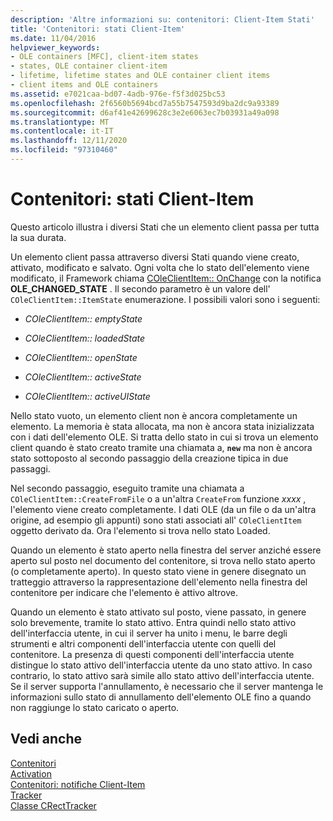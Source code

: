 ```yaml
---
description: 'Altre informazioni su: contenitori: Client-Item Stati'
title: 'Contenitori: stati Client-Item'
ms.date: 11/04/2016
helpviewer_keywords:
- OLE containers [MFC], client-item states
- states, OLE container client-item
- lifetime, lifetime states and OLE container client items
- client items and OLE containers
ms.assetid: e7021caa-bd07-4adb-976e-f5f3d025bc53
ms.openlocfilehash: 2f6560b5694bcd7a55b7547593d9ba2dc9a93389
ms.sourcegitcommit: d6af41e42699628c3e2e6063ec7b03931a49a098
ms.translationtype: MT
ms.contentlocale: it-IT
ms.lasthandoff: 12/11/2020
ms.locfileid: "97310460"
---
```

# <a name="containers-client-item-states"></a>Contenitori: stati Client-Item

Questo articolo illustra i diversi Stati che un elemento client passa per tutta la sua durata.

Un elemento client passa attraverso diversi Stati quando viene creato, attivato, modificato e salvato. Ogni volta che lo stato dell'elemento viene modificato, il Framework chiama [COleClientItem:: OnChange](reference/coleclientitem-class.md#onchange) con la notifica **OLE_CHANGED_STATE** . Il secondo parametro è un valore dell' `COleClientItem::ItemState` enumerazione. I possibili valori sono i seguenti:

- *COleClientItem:: emptyState*

- *COleClientItem:: loadedState*

- *COleClientItem:: openState*

- *COleClientItem:: activeState*

- *COleClientItem:: activeUIState*

Nello stato vuoto, un elemento client non è ancora completamente un elemento. La memoria è stata allocata, ma non è ancora stata inizializzata con i dati dell'elemento OLE. Si tratta dello stato in cui si trova un elemento client quando è stato creato tramite una chiamata a, **`new`** ma non è ancora stato sottoposto al secondo passaggio della creazione tipica in due passaggi.

Nel secondo passaggio, eseguito tramite una chiamata a `COleClientItem::CreateFromFile` o a un'altra `CreateFrom` funzione *xxxx* , l'elemento viene creato completamente. I dati OLE (da un file o da un'altra origine, ad esempio gli appunti) sono stati associati all' `COleClientItem` oggetto derivato da. Ora l'elemento si trova nello stato Loaded.

Quando un elemento è stato aperto nella finestra del server anziché essere aperto sul posto nel documento del contenitore, si trova nello stato aperto (o completamente aperto). In questo stato viene in genere disegnato un tratteggio attraverso la rappresentazione dell'elemento nella finestra del contenitore per indicare che l'elemento è attivo altrove.

Quando un elemento è stato attivato sul posto, viene passato, in genere solo brevemente, tramite lo stato attivo. Entra quindi nello stato attivo dell'interfaccia utente, in cui il server ha unito i menu, le barre degli strumenti e altri componenti dell'interfaccia utente con quelli del contenitore. La presenza di questi componenti dell'interfaccia utente distingue lo stato attivo dell'interfaccia utente da uno stato attivo. In caso contrario, lo stato attivo sarà simile allo stato attivo dell'interfaccia utente. Se il server supporta l'annullamento, è necessario che il server mantenga le informazioni sullo stato di annullamento dell'elemento OLE fino a quando non raggiunge lo stato caricato o aperto.

## <a name="see-also"></a>Vedi anche

[Contenitori](containers.md)<br/>
[Activation](activation-cpp.md)<br/>
[Contenitori: notifiche Client-Item](containers-client-item-notifications.md)<br/>
[Tracker](trackers.md)<br/>
[Classe CRectTracker](reference/crecttracker-class.md)
